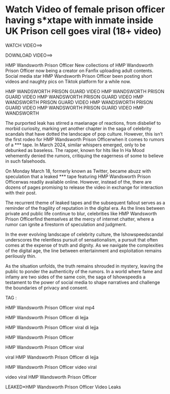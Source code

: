 # Watch Video of female prison officer having s*xtape with inmate inside UK Prison cell goes viral (18+ video)
WATCH VIDEO==> 

 

DOWNLOAD VIDEO==>

 

 

HMP Wandsworth Prison Officer New collections of HMP Wandsworth Prison Officer now being a creator on Fanfix uploading adult contents. Social media star HMP Wandsworth Prison Officer been posting short videos and naughty pics on Tiktok platform for a while now.

HMP WANDSWORTH PRISON GUARD VIDEO HMP WANDSWORTH PRISON GUARD VIDEO HMP WANDSWORTH PRISON GUARD VIDEO HMP WANDSWORTH PRISON GUARD VIDEO HMP WANDSWORTH PRISON GUARD VIDEO HMP WANDSWORTH PRISON GUARD VIDEO HMP WANDSWORTH

 

The purported leak has stirred a maelanage of reactions, from disbelief to morbid curiosity, marking yet another chapter in the saga of celebrity scandals that have dotted the landscape of pop culture. However, this isn’t the first rodeo for HMP Wandsworth Prison Officerwhen it comes to rumors of a *** tape. In March 2024, similar whispers emerged, only to be debunked as baseless. The rapper, known for hits like In Ha Mood vehemently denied the rumors, critiquing the eagerness of some to believe in such falsehoods.

On Monday March 18, formerly known as Twitter, became abuzz with speculation that a leaked *** tape featuring HMP Wandsworth Prison Officerwas readily available online. However, instead of the, there are dozens of pages promising to release the video in exchange for interaction with their post.

The recurrent theme of leaked tapes and the subsequent fallout serves as a reminder of the fragility of reputation in the digital era. As the lines between private and public life continue to blur, celebrities like HMP Wandsworth Prison Officerfind themselves at the mercy of internet chatter, where a rumor can ignite a firestorm of speculation and judgment.

In the ever evolving landscape of celebrity culture, the Ishowspeedscandal underscores the relentless pursuit of sensationalism, a pursuit that often comes at the expense of truth and dignity. As we navigate the complexities of the digital age, the line between entertainment and exploitation remains perilously thin.

As the situation unfolds, the truth remains shrouded in mystery, leaving the public to ponder the authenticity of the rumors. In a world where fame and infamy are two sides of the same coin, the saga of Ishowspeedis a testament to the power of social media to shape narratives and challenge the boundaries of privacy and consent.

TAG :

HMP Wandsworth Prison Officer viral mp4

HMP Wandsworth Prison Officer di lejja

HMP Wandsworth Prison Officer viral di lejja

HMP Wandsworth Prison Officer

HMP Wandsworth Prison Officer viral

viral HMP Wandsworth Prison Officer di lejja

HMP Wandsworth Prison Officer video viral

video viral HMP Wandsworth Prison Officer

LEAKED*HMP Wandsworth Prison Officer Video Leaks
